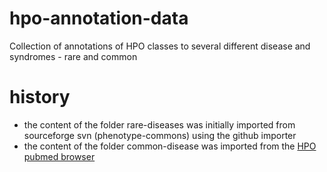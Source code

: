 # hpo-annotation-data
Collection of annotations of HPO classes to several different disease and syndromes - rare and common

# history
 * the content of the folder rare-diseases was initially imported from sourceforge svn (phenotype-commons) using the github importer
 * the content of the folder common-disease was imported from the [HPO pubmed browser](http://pubmed-browser.human-phenotype-ontology.org)


